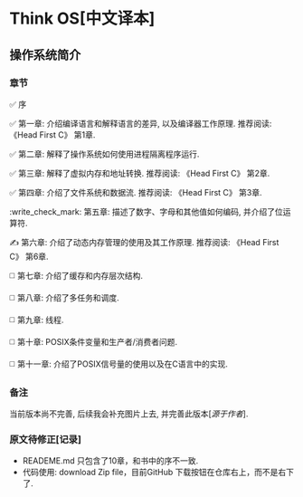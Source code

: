 Think OS[中文译本]
========
操作系统简介
-----------------------------------------


### 章节


:white_check_mark: 序

:white_check_mark: 第一章: 介绍编译语言和解释语言的差异, 以及编译器工作原理.
推荐阅读: 《Head First C》 第1章.

:white_check_mark: 第二章: 解释了操作系统如何使用进程隔离程序运行.

:white_check_mark: 第三章: 解释了虚拟内存和地址转换. 推荐阅读: 《Head First C》 第2章.

:white_check_mark: 第四章: 介绍了文件系统和数据流. 推荐阅读: 《Head First C》 第3章.

:write_check_mark: 第五章: 描述了数字、字母和其他值如何编码, 并介绍了位运算符.

:writing_hand: 第六章: 介绍了动态内存管理的使用及其工作原理. 推荐阅读: 《Head First C》 第6章.

:white_medium_square: 第七章: 介绍了缓存和内存层次结构.

:white_medium_square: 第八章: 介绍了多任务和调度.

:white_medium_square: 第九章: 线程.

:white_medium_square: 第十章: POSIX条件变量和生产者/消费者问题.

:white_medium_square: 第十一章: 介绍了POSIX信号量的使用以及在C语言中的实现.

### 备注

当前版本尚不完善, 后续我会补充图片上去, 并完善此版本[*源于作者*].


### 原文待修正[记录]

- READEME.md 只包含了10章，和书中的序不一致.
- 代码使用: download Zip file，目前GitHub 下载按钮在仓库右上，而不是右下了.

